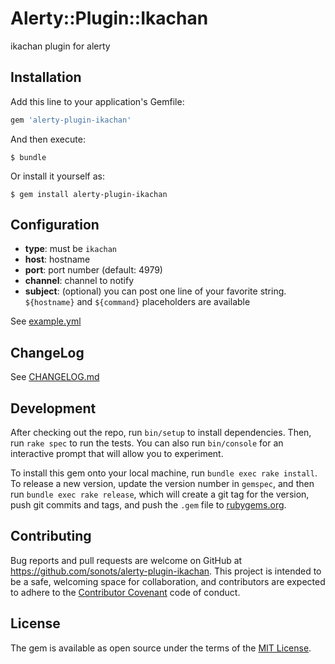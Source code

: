 # Alerty::Plugin::Ikachan

ikachan plugin for alerty

## Installation

Add this line to your application's Gemfile:

```ruby
gem 'alerty-plugin-ikachan'
```

And then execute:

    $ bundle

Or install it yourself as:

    $ gem install alerty-plugin-ikachan

## Configuration

* **type**: must be `ikachan`
* **host**: hostname
* **port**: port number (default: 4979)
* **channel**: channel to notify
* **subject**: (optional) you can post one line of your favorite string. `${hostname}` and `${command}` placeholders are available

See [example.yml](./example.yml)

## ChangeLog

See [CHANGELOG.md](./CHANGELOG.md)

## Development

After checking out the repo, run `bin/setup` to install dependencies. Then, run `rake spec` to run the tests. You can also run `bin/console` for an interactive prompt that will allow you to experiment.

To install this gem onto your local machine, run `bundle exec rake install`. To release a new version, update the version number in `gemspec`, and then run `bundle exec rake release`, which will create a git tag for the version, push git commits and tags, and push the `.gem` file to [rubygems.org](https://rubygems.org).

## Contributing

Bug reports and pull requests are welcome on GitHub at https://github.com/sonots/alerty-plugin-ikachan. This project is intended to be a safe, welcoming space for collaboration, and contributors are expected to adhere to the [Contributor Covenant](contributor-covenant.org) code of conduct.


## License

The gem is available as open source under the terms of the [MIT License](http://opensource.org/licenses/MIT).

